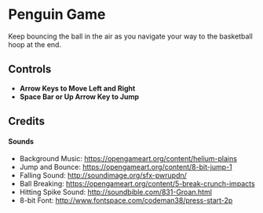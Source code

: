 # Penguin Game

Keep bouncing the ball in the air as you navigate your way to the basketball hoop at the end.

## Controls
* **Arrow Keys to Move Left and Right**
* **Space Bar or Up Arrow Key to Jump**


## Credits
#### Sounds
* Background Music: https://opengameart.org/content/helium-plains
* Jump and Bounce: https://opengameart.org/content/8-bit-jump-1
* Falling Sound: http://soundimage.org/sfx-pwrupdn/
* Ball Breaking: https://opengameart.org/content/5-break-crunch-impacts
* Hitting Spike Sound: http://soundbible.com/831-Groan.html
* 8-bit Font: http://www.fontspace.com/codeman38/press-start-2p